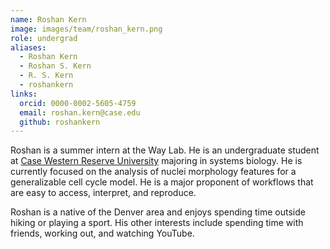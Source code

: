 ```yaml
---
name: Roshan Kern
image: images/team/roshan_kern.png
role: undergrad
aliases:
  - Roshan Kern
  - Roshan S. Kern
  - R. S. Kern
  - roshankern
links:
  orcid: 0000-0002-5605-4759
  email: roshan.kern@case.edu
  github: roshankern
---
```


Roshan is a summer intern at the Way Lab. He is an undergraduate student at [Case Western Reserve University](https://case.edu/) majoring in systems biology. He is currently focused on the analysis of nuclei morphology features for a generalizable cell cycle model. He is a major proponent of workflows that are easy to access, interpret, and reproduce.

Roshan is a native of the Denver area and enjoys spending time outside hiking or playing a sport. His other interests include spending time with friends, working out, and watching YouTube.